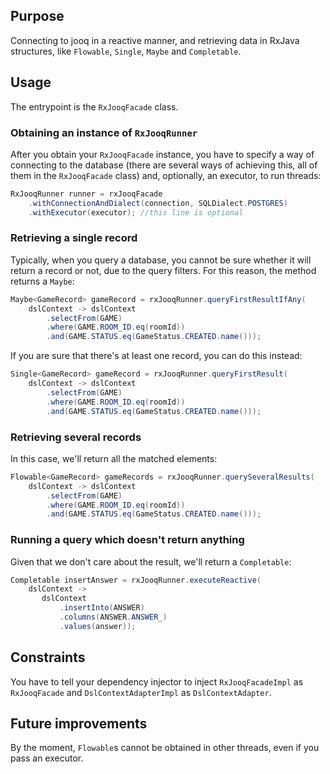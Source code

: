 ## Purpose

Connecting to jooq in a reactive manner, and retrieving data in
RxJava structures, like `Flowable`, `Single`, `Maybe` and 
`Completable`.

## Usage

The entrypoint is the `RxJooqFacade` class.

### Obtaining an instance of `RxJooqRunner`

After you obtain your `RxJooqFacade` instance, you have to specify
a way of connecting to the database (there are several ways of 
achieving this, all of them in the `RxJooqFacade` class) and, 
optionally, an executor, to run threads:

```java
RxJooqRunner runner = rxJooqFacade
    .withConnectionAndDialect(connection, SQLDialect.POSTGRES)
    .withExecutor(executor); //this line is optional
```

### Retrieving a single record

Typically, when you query a database, you cannot be sure whether
it will return a record or not, due to the query filters. For this
reason, the method returns a `Maybe`:

```java
Maybe<GameRecord> gameRecord = rxJooqRunner.queryFirstResultIfAny(
    dslContext -> dslContext
        .selectFrom(GAME)
        .where(GAME.ROOM_ID.eq(roomId))
        .and(GAME.STATUS.eq(GameStatus.CREATED.name()));
```

If you are sure that there's at least one record, you can do this instead:

```java
Single<GameRecord> gameRecord = rxJooqRunner.queryFirstResult(
    dslContext -> dslContext
        .selectFrom(GAME)
        .where(GAME.ROOM_ID.eq(roomId))
        .and(GAME.STATUS.eq(GameStatus.CREATED.name()));
```

### Retrieving several records

In this case, we'll return all the matched elements:

```java
Flowable<GameRecord> gameRecords = rxJooqRunner.querySeveralResults(
    dslContext -> dslContext
        .selectFrom(GAME)
        .where(GAME.ROOM_ID.eq(roomId))
        .and(GAME.STATUS.eq(GameStatus.CREATED.name()));
```

### Running a query which doesn't return anything

Given that we don't care about the result, we'll return a
`Completable`:

```java
Completable insertAnswer = rxJooqRunner.executeReactive(
    dslContext ->
       dslContext
           .insertInto(ANSWER)
           .columns(ANSWER.ANSWER_)
           .values(answer));
```

## Constraints

You have to tell your dependency injector to inject 
`RxJooqFacadeImpl` as `RxJooqFacade` and
`DslContextAdapterImpl` as `DslContextAdapter`.

## Future improvements

By the moment, `Flowable`s cannot be obtained in other threads,
even if you pass an executor. 

